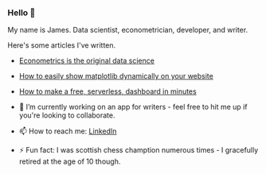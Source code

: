 ### Hello 👋

My name is James. Data scientist, econometrician, developer, and writer. 

Here's some articles I've written.

- [Econometrics is the original data science](https://medium.com/towards-data-science/econometrics-is-the-original-data-science-6725d3f0d843)
- [How to easily show matplotlib dynamically on your website](https://medium.com/towards-data-science/how-to-easily-show-your-matplotlib-plots-and-pandas-dataframes-dynamically-on-your-website-a9613eff7ae3)
- [How to make a free, serverless, dashboard in minutes](https://medium.com/towards-data-science/how-to-make-a-free-serverless-interactive-dashboard-in-minutes-e6ce5a1088e0)

- 🔭 I’m currently working on an app for writers - feel free to hit me up if you're looking to collaborate.
- 📫 How to reach me: [LinkedIn](https://www.linkedin.com/in/james-alexander-asher/)
- ⚡ Fun fact: I was scottish chess chamption numerous times - I gracefully retired at the age of 10 though. 

